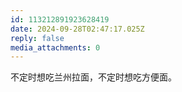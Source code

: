```yaml
---
id: 113212891923628419
date: 2024-09-28T02:47:17.025Z
reply: false
media_attachments: 0
---
```


不定时想吃兰州拉面，不定时想吃方便面。

